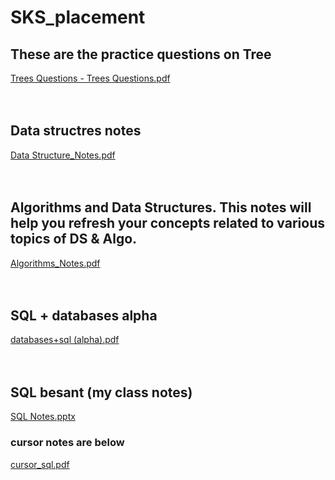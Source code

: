 # SKS_placement

## These are the practice questions on Tree
[Trees Questions - Trees Questions.pdf](https://github.com/user-attachments/files/16011875/Trees.Questions.-.Trees.Questions.pdf)
<br><br><br>

## Data structres notes
[Data Structure_Notes.pdf](https://github.com/user-attachments/files/16011887/Data.Structure_Notes.pdf)
<br><br><br>

## Algorithms and Data Structures. This notes will help you refresh your concepts related to various topics of DS & Algo.
[Algorithms_Notes.pdf](https://github.com/user-attachments/files/16011892/Algorithms_Notes.pdf)
<br><br><br>

## SQL + databases alpha
[databases+sql (alpha).pdf](https://github.com/user-attachments/files/16011939/databases%2Bsql.alpha.pdf)
<br><br><br>

## SQL besant (my class notes)
[SQL Notes.pptx](https://github.com/user-attachments/files/16011945/SQL.Notes.pptx)
### cursor notes are below
[cursor_sql.pdf](https://github.com/user-attachments/files/16011963/cursor_sql.pdf)









